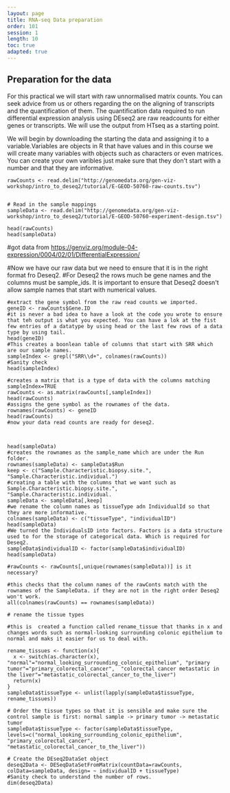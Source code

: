 ```yaml
---
layout: page
title: RNA-seq Data preparation
order: 101
session: 1
length: 10
toc: true
adapted: true
---
```

## Preparation for the data

For this practical we will start with raw unnormalised matrix counts. You can seek advice from us or others regarding the on the aligning of transcripts and the quantification of them. The quantification data required to run differential expression analysis using DEseq2 are raw readcounts for either genes or transcripts. We will use the output from HTseq as a starting point.

We will begin by downloading the starting the data and assigning it to a variable.Variables are objects in R that have values and in this course we will create many variables with objects such as characters or even matrices. You can create your own varibles just make sure that they don't start with a number and that they are informative.

```
rawCounts <- read.delim("http://genomedata.org/gen-viz-workshop/intro_to_deseq2/tutorial/E-GEOD-50760-raw-counts.tsv")


# Read in the sample mappings
sampleData <- read.delim("http://genomedata.org/gen-viz-workshop/intro_to_deseq2/tutorial/E-GEOD-50760-experiment-design.tsv")

```

```
head(rawCounts)
head(sampleData)
```


#got data from https://genviz.org/module-04-expression/0004/02/01/DifferentialExpression/

#Now we have our raw data but we need to ensure that it is in the right format fro Deseq2.
#For Deseq2 the rows much be gene names and the columns must be sample_ids. It is important to ensure that Deseq2 doesn't allow sample names that start with numerical values.

```
#extract the gene symbol from the raw read counts we imported.
geneID <- rawCounts$Gene.ID
#it is never a bad idea to have a look at the code you wrote to ensure that teh output is what you expected. You can have a lok at the fist few entries of a datatype by using head or the last few rows of a data type by using tail.
head(geneID)
#This creates a boonlean table of columns that start with SRR which are our sample names.
sampleIndex <- grepl("SRR\\d+", colnames(rawCounts))
#Sanity check
head(sampleIndex)

#creates a matrix that is a type of data with the columns matching sampleIndex=TRUE
rawCounts <- as.matrix(rawCounts[,sampleIndex])
head(rawCounts)
#assigns the gene symbol as the rownames of the data.
rownames(rawCounts) <- geneID
head(rawCounts)
#now your data read counts are ready for deseq2.



head(sampleData)
#creates the rownames as the sample_name which are under the Run folder.
rownames(sampleData) <- sampleData$Run
keep <- c("Sample.Characteristic.biopsy.site.", "Sample.Characteristic.individual.")
#creating a table with the columns that we want such as Sample.Characteristic.biopsy.site.", "Sample.Characteristic.individual.
sampleData <- sampleData[,keep]
#we rename the column names as tissueType adn IndividualId so that they are more informative.
colnames(sampleData) <- c("tissueType", "individualID")
head(sampleData)
#We turned the IndividualsID into factors. Factors is a data structure used to for the storage of categorical data. Which is required for Deseq2.
sampleData$individualID <- factor(sampleData$individualID)
head(sampleData)

#rawCounts <- rawCounts[,unique(rownames(sampleData))] is it necessary?

#this checks that the column names of the rawConts match with the rownames of the SampleData. if they are not in the right order Deseq2 won't work.
all(colnames(rawCounts) == rownames(sampleData))

# rename the tissue types

#this is  created a function called rename_tissue that thanks in x and changes words such as normal-looking surrounding colonic epithelium to normal and maks it easier for us to deal with.  

rename_tissues <- function(x){
  x <- switch(as.character(x), "normal"="normal_looking_surrounding_colonic_epithelium", "primary tumor"="primary_colorectal_cancer",  "colorectal cancer metastatic in the liver"="metastatic_colorectal_cancer_to_the_liver")
  return(x)
}
sampleData$tissueType <- unlist(lapply(sampleData$tissueType, rename_tissues))

# Order the tissue types so that it is sensible and make sure the control sample is first: normal sample -> primary tumor -> metastatic tumor
sampleData$tissueType <- factor(sampleData$tissueType, levels=c("normal_looking_surrounding_colonic_epithelium", "primary_colorectal_cancer", "metastatic_colorectal_cancer_to_the_liver"))

# Create the DEseq2DataSet object
deseq2Data <- DESeqDataSetFromMatrix(countData=rawCounts, colData=sampleData, design= ~ individualID + tissueType)
#Sanity check to understand the number of rows.
dim(deseq2Data)

```
